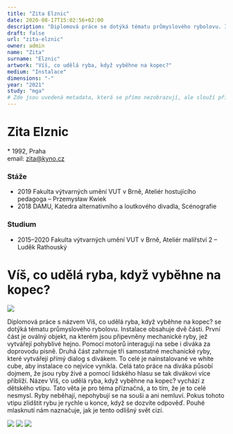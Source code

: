 ```yaml
---
title: "Zita Elznic"
date: 2020-08-17T15:02:56+02:00
description: "Diplomová práce se dotýká tématu průmyslového rybolovu. Instalace obsahuje dvě části."
draft: false
url: "zita-elznic"
owner: admin
name: "Zita"
surname: "Elznic"
artwork: "Víš, co udělá ryba, když vyběhne na kopec?"
medium: "Instalace"
dimensions: "-"
year: "2021"
study: "mga"
# Zde jsou uvedená metadata, která se přímo nezobrazují, ale slouží při generování webu - tagů pro Facebook a Twitter, atd.
---
```

# Zita Elznic
\* 1992, Praha  
email: zita@kyno.cz
 
### Stáže
* 2019 Fakulta výtvarných umění VUT v Brně, Ateliér hostujícího pedagoga – Przemysław Kwiek
* 2018 DAMU, Katedra alternativního a loutkového divadla, Scénografie

### Studium
* 2015–2020 Fakulta výtvarných umění VUT v Brně, Ateliér malířství 2 – Luděk Rathouský

<!-- SECTION BREAK -->
# Víš, co udělá ryba, když vyběhne na kopec?

![](/2021/elznic/1.jpg)

Diplomová práce s názvem Víš, co udělá ryba, když vyběhne na kopec? se dotýká tématu průmyslového rybolovu.
Instalace obsahuje dvě části.
První část je oválný objekt, na kterém jsou připevněny mechanické ryby, jež vytvářejí pohyblivé hejno.
Pomocí motorů interagují na sebe i diváka za doprovodu písně.
Druhá část zahrnuje tři samostatné mechanické ryby, které vytvářejí přímý dialog s divákem.
To celé je nainstalované ve white cube, aby instalace co nejvíce vynikla.
Celá tato práce na diváka působí dojmem, že jsou ryby živé a pomocí lidského hlasu se tak divákovi více přiblíží.
Název Víš, co udělá ryba, když vyběhne na kopec? vychází z dětského vtipu.
Tato věta je pro téma příznačná, a to tím, že je to celé nesmysl.
Ryby neběhají, nepohybují se na souši a ani nemluví.
Pokus tohoto vtipu zlidštit rybu je rychle u konce, když se dozvíte odpověď.
Pouhé mlasknutí nám naznačuje, jak je tento odlišný svět cizí. 

![](/2021/elznic/2.jpg)
![](/2021/elznic/3.jpg)
![](/2021/elznic/4.jpg)
